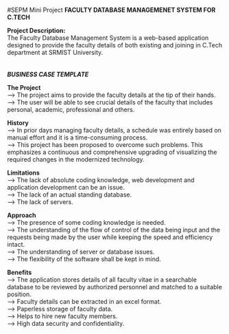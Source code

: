 #SEPM Mini Project
**FACULTY DATABASE MANAGEMENET SYSTEM FOR C.TECH**

**Project Description:** <br>
The Faculty Database Management System is a web-based application designed to provide the faculty details of both existing and joining in C.Tech department at SRMIST University. <br>
 <br>
  <br>
_**BUSINESS CASE TEMPLATE**_

**The Project** <br>
--> The project aims to provide the faculty details at the tip of their hands. <br>
--> The user will be able to see crucial details of the faculty that includes personal, academic, professional and others. <br>

**History** <br>
--> In prior days managing faculty details, a schedule was entirely based on manual effort and it is a time-consuming process. <br>
--> This project has been proposed to overcome such problems. This emphasizes a continuous and comprehensive upgrading of visualizing the required changes in the modernized technology. <br>

**Limitations** <br>
--> The lack of absolute coding knowledge, web development and application development can be an issue. <br>
--> The lack of an actual standing database. <br>
--> The lack of servers. <br>

**Approach** <br>
--> The presence of some coding knowledge is needed. <br>
--> The understanding of the flow of control of the data being input and the requests being made by the user while keeping the speed and efficiency intact. <br>
--> The understanding of server or database issues. <br>
--> The flexibility of the software shall be kept in mind. <br>

**Benefits** <br>
--> The application stores details of all faculty vitae in a searchable database to be reviewed by authorized personnel and matched to a suitable position. <br>
--> Faculty details can be extracted in an excel format. <br>
--> Paperless storage of faculty data. <br>
--> Helps to hire new faculty members. <br>
--> High data security and confidentiality. <br>
